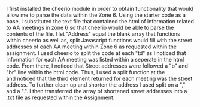 I first installed the cheerio module in order to obtain functionality that would allow me to parse the data within the Zone 6.
Using the starter code as a base, I substituted the text file that contained the html of information related to AA meetings in zone 6 so that cheerio would be able to parse the contents of the file. 
I let "Address" equal the blank array that functions within cheerio as well as, split Javascript functions would fill with the street addresses of each AA meeting within Zone 6 as requested within the assignment. 
I used cheerio to split the code at each "td" as I noticed that information for each AA meeting was listed within a seperate <td> in the html code. 
From there, I noticed that Street addresses were followed a "b" and "br" line within the html code. 
Thus, I used a split function at the <br> and noticed that the third element returned for each meeting was the street address. 
To further clean up and shorten the address I used split on a "," and a ".". 
I then transferred the array of shortened street addresses into a .txt file as requested within the Assignment. 
